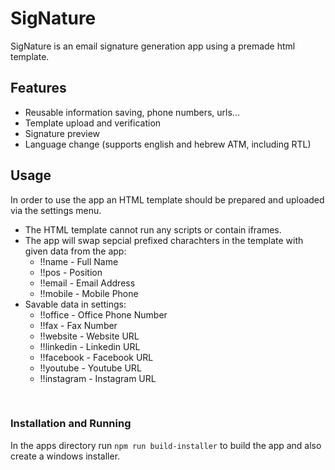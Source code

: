 # SigNature

SigNature is an email signature generation app using a premade html template.

## Features

- Reusable information saving, phone numbers, urls...
- Template upload and verification
- Signature preview
- Language change (supports english and hebrew ATM, including RTL)

## Usage

In order to use the app an HTML template should be prepared and uploaded via the settings menu.
- The HTML template cannot run any scripts or contain iframes.
- The app will swap sepcial prefixed charachters in the template with given data from the app:
  - !!name - Full Name
  - !!pos - Position
  - !!email - Email Address
  - !!mobile - Mobile Phone
- Savable data in settings:
  - !!office - Office Phone Number
  - !!fax - Fax Number
  - !!website - Website URL
  - !!linkedin - Linkedin URL
  - !!facebook - Facebook URL
  - !!youtube - Youtube URL
  - !!instagram - Instagram URL
<br>

### Installation and Running

In the apps directory run `npm run build-installer` to build the app and also create a windows installer.
